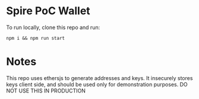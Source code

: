 # Spire PoC Wallet

To run locally, clone this repo and run:

```
npm i && npm run start
```


# Notes

This repo uses ethersjs to generate addresses and keys. It insecurely stores keys client side, and should be used only for demonstration purposes. DO NOT USE THIS IN PRODUCTION
